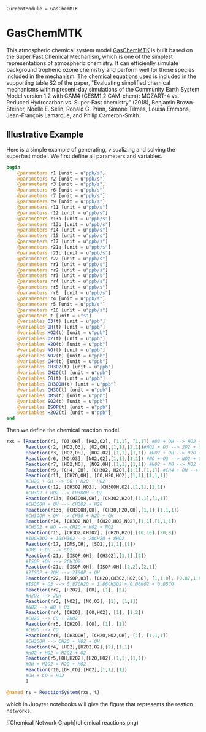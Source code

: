 ```@meta
CurrentModule = GasChemMTK
```

# GasChemMTK

This atmospheric chemical system model [GasChemMTK](https://github.com/EarthSciML/GasChemMTK.jl) is built based on the Super Fast Chemical Mechanism, which is one of the simplest representations of atmospheric chemistry. It can efficiently simulate background tropheric ozone chemistry and perform well for those species included in the mechanism. The chemical equations used is included in the supporting table S2 of the paper,
"Evaluating simplified chemical mechanisms within present-day simulations of the Community Earth System Model version 1.2 with CAM4 (CESM1.2 CAM-chem):
MOZART-4 vs. Reduced Hydrocarbon vs. Super-Fast chemistry" (2018), Benjamin Brown-Steiner, Noelle E. Selin, Ronald G. Prinn, Simone Tilmes, Louisa Emmons, Jean-François Lamarque, and Philip Cameron-Smith.


## Illustrative Example
Here is a simple example of generating, visualizing and solving the superfast
model. We first define all parameters and variables.
```julia
begin
	@parameters r1 [unit = u"ppb/s"]
	@parameters r2 [unit = u"ppb/s"]
	@parameters r3 [unit = u"ppb/s"]
	@parameters r6 [unit = u"ppb/s"]
	@parameters r7 [unit = u"ppb/s"]
	@parameters r9 [unit = u"ppb/s"]
	@parameters r11 [unit = u"ppb/s"]
	@parameters r12 [unit = u"ppb/s"]
	@parameters r13a [unit = u"ppb/s"]
	@parameters r13b [unit = u"ppb/s"]
	@parameters r14 [unit = u"ppb/s"]
	@parameters r15 [unit = u"ppb/s"]
	@parameters r17 [unit = u"ppb/s"]
	@parameters r21a [unit = u"ppb/s"]
	@parameters r21c [unit = u"ppb/s"]
	@parameters r22 [unit = u"ppb/s"]
	@parameters rr1 [unit = u"ppb/s"]
	@parameters rr2 [unit = u"ppb/s"]
	@parameters rr3 [unit = u"ppb/s"]
	@parameters rr4 [unit = u"ppb/s"]
	@parameters rr5 [unit = u"ppb/s"]
	@parameters rr6  [unit = u"ppb/s"]
	@parameters r4 [unit = u"ppb/s"]
	@parameters r5 [unit = u"ppb/s"]
	@parameters r10 [unit = u"ppb/s"]
	@parameters t [unit = u"s"]
	@variables O3(t) [unit = u"ppb"]
	@variables OH(t) [unit = u"ppb"]
	@variables HO2(t) [unit = u"ppb"]
	@variables O2(t) [unit = u"ppb"]
	@variables H2O(t) [unit = u"ppb"]
	@variables NO(t) [unit = u"ppb"]
	@variables NO2(t) [unit = u"ppb"]
	@variables CH4(t) [unit = u"ppb"]
	@variables CH3O2(t) [unit = u"ppb"]
	@variables CH2O(t) [unit = u"ppb"]
	@variables CO(t) [unit = u"ppb"]
	@variables CH3OOH(t) [unit = u"ppb"]
	@variables CH3O(t) [unit = u"ppb"]
	@variables DMS(t) [unit = u"ppb"]
	@variables SO2(t) [unit = u"ppb"]
	@variables ISOP(t) [unit = u"ppb"]
	@variables H2O2(t) [unit = u"ppb"]
end
```
Then we define the chemical reaction model.
```julia
rxs = [Reaction(r1, [O3,OH], [HO2,O2], [1,1], [1,1]) #O3 + OH --> HO2 + O2
       Reaction(r2, [HO2,O3], [O2,OH],[1,1],[2,1])#HO2 + O3 --> 2O2 + OH
	   Reaction(r3, [HO2,OH], [HO2,O2],[1,1],[1,1]) #HO2 + OH --> H2O + O2
	   Reaction(r6, [NO,O3], [NO2,O2],[1,1],[1,1]) #NO + O3 --> NO2 + O2
	   Reaction(r7, [HO2,NO], [NO2,OH],[1,1],[1,1]) #HO2 + NO --> NO2 + OH
	   Reaction(r9, [CH4, OH], [CH3O2, H2O],[1,1],[1,1]) #CH4 + OH --> CH3O2 + H2O
	   Reaction(r11, [CH2O,OH], [CO,H2O,HO2],[1,1],[1,1,1]) 
	   #CH2O + OH --> CO + H2O + HO2
	   Reaction(r12, [CH3O2,HO2], [CH3OOH,O2],[1,1],[1,1]) 
	   #CH3O2 + HO2 --> CH3OOH + O2
	   Reaction(r13a, [CH3OOH,OH], [CH3O2,H2O],[1,1],[1,1]) 
	   #CH3OOH + OH --> CH3O2 + H2O
	   Reaction(r13b, [CH3OOH,OH], [CH3O,H2O,OH],[1,1],[1,1,1]) 
	   #CH3OOH + OH --> CH3O + H2O + OH
	   Reaction(r14, [CH3O2,NO], [CH2O,HO2,NO2],[1,1],[1,1,1])
	   #CH3O2 + NO --> CH2O + HO2 + NO2
	   Reaction(r15, [CH3O2,CH3O2], [CH2O,H2O],[10,10],[20,8])
	   #10CH3O2 + 10CH3O2 --> 20CH2O + 8HO2
	   Reaction(r17, [DMS,OH], [SO2],[1,1],[1]) 
	   #DMS + OH --> SO2
	   Reaction(r21a, [ISOP,OH], [CH3O2],[1,1],[2])
	   #ISOP +OH --> 2CH3O2
	   Reaction(r21c, [ISOP,OH], [ISOP,OH],[2,2],[2,1])
	   #2ISOP + 2OH --> 2ISOP + OH
	   Reaction(r22, [ISOP,O3], [CH2O,CH3O2,HO2,CO], [1,1.0], [0.87,1.86,0.06,0.05])
	   #ISOP + O3 --> 0.87CH2O + 1.86CH3O2 + 0.06HO2 + 0.05CO
	   Reaction(rr2, [H2O2], [OH], [1], [2])
	   #H2O2 --> 2OH
	   Reaction(rr3, [NO2], [NO,O3], [1], [1,1])
	   #NO2 --> NO + O3
	   Reaction(rr4, [CH2O], [CO,HO2], [1], [1,2])
	   #CH2O --> CO + 2HO2
	   Reaction(rr5, [CH2O], [CO], [1], [1])
	   #CH2O --> CO
	   Reaction(rr6, [CH3OOH], [CH2O,HO2,OH], [1], [1,1,1])
	   #CH3OOH --> CH2O + HO2 + OH
	   Reaction(r4, [HO2],[H2O2,O2],[2],[1,1])
	   #HO2 + HO2 = H2O2 + O2
	   Reaction(r5,[OH,H2O2],[H2O,HO2],[1,1],[1,1])
	   #OH + H2O2 = H2O + HO2
	   Reaction(r10,[OH,CO],[HO2],[1,1],[1])
	   #OH + CO = HO2
	   ] 
```

```julia
@named rs = ReactionSystem(rxs, t)
```
which in Jupyter notebooks will give the figure that represents the reation networks.

![Chemical Network Graph](chemical reactions.png)

